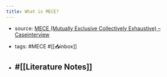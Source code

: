 ```yaml
---
title: What is MECE?
---
```


- source: [MECE (Mutually Exclusive Collectively Exhaustive) – Caseinterview](https://www.caseinterview.com/mece)

- tags: #MECE #[[📥inbox]]

- #[[Literature Notes]]
	 - 
